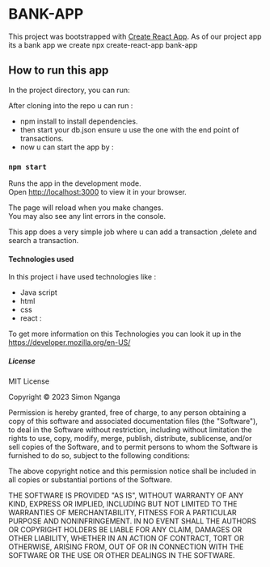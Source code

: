 # BANK-APP

This project was bootstrapped with [Create React App](https://github.com/facebook/create-react-app).
As of our project app its a bank app we create npx create-react-app bank-app

## How to run this app
In the project directory, you can run:

After cloning into the repo u can run :
- npm install to install dependencies.
 - then start your db.json ensure u use  the  one with the end point of transactions.
  -  now u  can start  the app by :
### `npm start`

Runs the app in the development mode.\
Open [http://localhost:3000](http://localhost:3000) to view it in your browser.

The page will reload when you make changes.\
You may also see any lint errors in the console.

This app does a very simple job where u can add a transaction ,delete and search a transaction.

#### Technologies used 
In this project i have used technologies  like :
-  Java script
- html
- css 
- react :

To get more information on this Technologies you can look it up in the https://developer.mozilla.org/en-US/

##### License


MIT License

Copyright © 2023 Simon Nganga

Permission is hereby granted, free of charge, to any person obtaining a copy of this software and associated documentation files (the "Software"), to deal in the Software without restriction, including without limitation the rights to use, copy, modify, merge, publish, distribute, sublicense, and/or sell copies of the Software, and to permit persons to whom the Software is furnished to do so, subject to the following conditions:

The above copyright notice and this permission notice shall be included in all copies or substantial portions of the Software.

THE SOFTWARE IS PROVIDED "AS IS", WITHOUT WARRANTY OF ANY KIND, EXPRESS OR IMPLIED, INCLUDING BUT NOT LIMITED TO THE WARRANTIES OF MERCHANTABILITY, FITNESS FOR A PARTICULAR PURPOSE AND NONINFRINGEMENT. IN NO EVENT SHALL THE AUTHORS OR COPYRIGHT HOLDERS BE LIABLE FOR ANY CLAIM, DAMAGES OR OTHER LIABILITY, WHETHER IN AN ACTION OF CONTRACT, TORT OR OTHERWISE, ARISING FROM, OUT OF OR IN CONNECTION WITH THE SOFTWARE OR THE USE OR OTHER DEALINGS IN THE SOFTWARE.